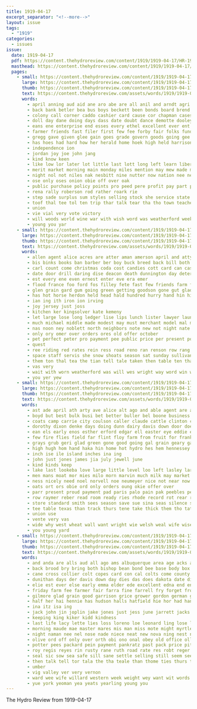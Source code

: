 ```yaml
---
title: 1919-04-17
excerpt_separator: "<!--more-->"
layout: issue
tags:
  - "1919"
categories:
  - issues
issue:
  date: 1919-04-17
  pdf: https://content.thehydroreview.com/content/1919/1919-04-17/HR-1919-04-17.pdf
  masthead: https://content.thehydroreview.com/content/1919/1919-04-17/masthead/HR-1919-04-17.jpg
  pages:
    - small: https://content.thehydroreview.com/content/1919/1919-04-17/small/HR-1919-04-17-01.jpg
      large: https://content.thehydroreview.com/content/1919/1919-04-17/large/HR-1919-04-17-01.jpg
      thumb: https://content.thehydroreview.com/content/1919/1919-04-17/thumbnails/HR-1919-04-17-01.jpg
      text: https://content.thehydroreview.com/assets/words/1919/1919-04-17/HR-1919-04-17-01.txt
      words:
        - april anning aud aid ane aro abe are all anil and arndt agri america agent acre
        - back bank betler bea bus boys beckett been bonds board brend brox barat bene biga but better boy bend business beer brother brooms bers buy bond
        - colony call corner caddo cashier card cause cor chapman cases cat center car coo cobb can come choice curtain cream corn coats champion course coe carnegie cash convey county
        - doll day dane doing days dass date doubt dance demotte dooley
        - eans ene enterprise end esses every ethel excellent ever ent ence eastern eden east earl
        - farmer friends fast filer first few fee forby fair folks fund felt france free from for foe ford felton
        - gregg gave given glee gain goes grade govern goods going gee
        - has hoes had hard how her herald home hoek high held harrison hal heen honor house hydro hon hort holiday hem hundred hinton hand
        - independence ion
        - jordan joy joe john jang
        - kind know keen
        - like low lor later lot little last lott long left learn liberty
        - merit market morning main monday miles mention may mew made marker morri mets mores miss must mere myhand mowe man meek most might money manner moi men members meal
        - night nol not niles nak nesbitt nine nutter now nation nee near
        - ose only oses onion obie off over oak
        - public purchase policy points pro peed pere profit pay part people
        - rena rally roberson rod rather roark rie
        - step sade surplus sum styles selling stock she service state show sale suits special seat states shy stuff street south simple sell sen sat silk sample school ser schoo short shows suit saturday sons
        - toof thal tee tol ten trip thar talk tear tha tho town teacher toto table ties them train thi teen the take than
        - union
        - vie vial very vote victory
        - will woods world wine war with wish word was weatherford week weeks wes ways william weather work white won
        - young you yar
    - small: https://content.thehydroreview.com/content/1919/1919-04-17/small/HR-1919-04-17-02.jpg
      large: https://content.thehydroreview.com/content/1919/1919-04-17/large/HR-1919-04-17-02.jpg
      thumb: https://content.thehydroreview.com/content/1919/1919-04-17/thumbnails/HR-1919-04-17-02.jpg
      text: https://content.thehydroreview.com/assets/words/1919/1919-04-17/HR-1919-04-17-02.txt
      words:
        - allen agent alice acres are atter aman amerson april and atty acre alfalfa
        - bis binks books ban barber ber boy buck breed back bill both bent bay boots beau bacheller been but big blow bate bells bon black bless bull bank bade barn
        - carl count come christmas coda cost candies cott card can cash city chien che cunning cold cody clerk china credit chance constable canton case
        - date door drill daring dise deacon death dunnington day deter days davidson dev drinks dea
        - est every ene even ernest enter eve era emer
        - flood france foo ford fos filley fete fast few friends farm free fae fall felton floor from fed farrow fee for fear fils front
        - glen grain gard gum going green getting goodson gone gut glad gave goin good goodenough
        - has hot horse herdon held head hald hundred hurry hand hin him how hoy husbands hearing half home house her hur harne hair hes hay henkes had hydro hon henry hacket hail
        - ian ing ith iron ion irving
        - joy jersey just joss
        - kitchen ker kingsolver kate kemeny
        - let large lose long ledger lise lips lunch lister lawyer laundry little line light lonie left lord look lum lacy last lige low
        - much michael middle made modest may must merchant model mal mite miles mule mery match might more mare mower mile money many
        - nas noon ney noblett north neighbors note new not night nate
        - only ory omer over orders ores old offer october
        - pet perfect peter pro payment pee public price per present pounds pork pie peat pope poland post pare
        - quest
        - ree riding red rates rein ress road reno ran renson row rang ready robe rate rile rood royal
        - space staff servis she snow shoats season sat sunday sullivan states soul south sum sup sow saw staples sitar say seven silas selling sule shoe serra sale shirts smooth sen saturday soi spain salt seen swamp ser seat severe sorrel sae
        - them ton thal tea the tian tell tale taken then table ten than tine tooth tho ted tie toot tong trom trial
        - vas very
        - wait with worn weatherford was will wes wright way word win want well work wees whisker wayt wort went wile won wheel week write wife war while wish
        - you yer yew
    - small: https://content.thehydroreview.com/content/1919/1919-04-17/small/HR-1919-04-17-03.jpg
      large: https://content.thehydroreview.com/content/1919/1919-04-17/large/HR-1919-04-17-03.jpg
      thumb: https://content.thehydroreview.com/content/1919/1919-04-17/thumbnails/HR-1919-04-17-03.jpg
      text: https://content.thehydroreview.com/assets/words/1919/1919-04-17/HR-1919-04-17-03.txt
      words:
        - ast ade april ath arty ave alice alt ago and able agent are aide all ald alfalfa american ark ann
        - boyd but best bulk busi bet better buller bel boone business big bot bor blate bui bate both brother boys bas brought blakes beer bauer buy bridgeport boils batt bin bolle bluebird bulls ber bout beh blanche back bio brown bunch been barn
        - coats camp carrie city coulson caller claude cattle clinton can curt cal chambers car caddo cane cone corn cage cape cee cave cool clyde camps cousin ching cash choo come came comb che call cai cap cen cleo cream cold cotton choice
        - dorothy dixon denke days doing dunn dairy davis down door does daughter done davia day dick dinner date davie
        - ean els early enos esther erford edgar ell easter eye eddie every enid eakin
        - few fire flies field far flint floy farm from fruit for frank friday francis fon fow full folks falls fall fancy foster faut ford fine
        - grays grub geri glad green gone good going gal grain geary gatlin goes gett goats garden grade gore gray gladys getting goethe grown
        - high hugh hom hand haka hin home hot hydro hes hem hennessey hou heart hinton handle hata hobe her hon heer hen howell hale had hope handy homes has house
        - inch ise ile island inches ina ing
        - john just jones james jia july jewell june
        - kind kinds keep
        - lake last lookeba love large little level loo left lasley larger laho les lady lynch lyon lett lum lily like lown lok line
        - men mans moat mor mies milo morn marvin much milk may market mai miss muther middle mckee man maas morning morgan mccoy money mile mee many maud meals mei mebane milks monday mik
        - ness nicely need noel norvell noe neumeyer nice not near now nie needs nurse nora night natal
        - oats ort ors obie ord only orders oung okie offer over
        - parr present proud payment pad paris palo pain pak peebles persons public princess pees plain past pay pat place prine profit peete pha plenty phillips part poe pearce pop people price per
        - row raymer reber read room ready ries rhode record rot rear rom reno rants rosser richert rut reading red
        - store standard smith sees season save sue sina seas silence stock share stand sick seeds say severe swell smaller shy silo sow small seems smoke sunday strong sit soe subject sister sea saye silos set sales storms start sis six sat space stocks short sot school square soul south slay seed son supply sell single saturday sale spring selling summer sei ser seat
        - tee table texas than track thurs tene take thick them tho tat trip top train the town then tout tae tosh tone thou thew ten try thi times taylor tin ture taken
        - union use
        - vente very vas
        - wide why west wheat wall want wright wie welsh weal wife wisel wile warm work wee winters william wages wint worth winsor word wala week weatherford way willis white walls went will was wack well with williams weeks
        - you young yard
    - small: https://content.thehydroreview.com/content/1919/1919-04-17/small/HR-1919-04-17-04.jpg
      large: https://content.thehydroreview.com/content/1919/1919-04-17/large/HR-1919-04-17-04.jpg
      thumb: https://content.thehydroreview.com/content/1919/1919-04-17/thumbnails/HR-1919-04-17-04.jpg
      text: https://content.thehydroreview.com/assets/words/1919/1919-04-17/HR-1919-04-17-04.txt
      words:
        - and anda are alls aud all ago ams albuquerque area age acks alling ain ang ando acord ane apple arth alice asia agent avis aid ave able aba aus
        - back brood bry bring both bishop bean bond bee base body box born blacks bree buhay boys best bryan berti bar buck billie buy boc buckmaster blood breeding bag bradley buyers been big barn black bays bethel bay bout but bur bonds business bickell ben brabant bridge
        - cane cross collier colt copes card con cal colts come county cure chris col chute coll chas charlie car call carver can canes cedar cream church company carrion connolly christian
        - dunithan days der davis down day dies das does dakota date ditmore dunnington due derry dee davenport dickey door daughter dark dea dewey
        - elie est ever else early emma elder ede excellent edna end enis ena east ess every ead ethel eye
        - friday farm fee farmer fair farra fine farrell fry forget from foy for fred flies friends foreman fellow frank folks few first found fing florence free fern fost fix foot fast
        - gilmore glad grain good garrison grice grower gordon german guest grane grand george gol given going grade gregory
        - half her hai hennie has hudson halls hatfield hie hor had hands hest home hour hold hiers held hasting hydro hone high hope henke hing herd howard hand hoth hood hinze havens human him honor homa hee head horse hinton
        - ina itz isa ing
        - jack john jin joplin jake jones just jess june jarrett jacks joe
        - keeping king kiker kidd kindness
        - last life lacy lette lies loss loreno loe leonard ling lose louise lay lee lynn little lone line light live lady let lloyd lately lane
        - morning maude mae master mares mis man miss mote might myrtle many mita monday mare mules morgan maas miley mer merly mort miles may mule mealy marais must moore market maud mills mall mel money mitchell
        - night naman nee nel nose nade niece neat new nova ning nest north nall not now nine need nice nein neck
        - olive ord off only over orth obi ono onal obey old office ollie oscar oliver
        - potter pees packard pein payment pankratz past pack price pitzer preacher public points part pleasant potier purl place pald pore perfect
        - roy regis reyes rin rusty rane ruth road rate res robt reger rates ridenour reading reynolds russell romo ries rea rem rok rie ray riley rey reece ress russel ridge
        - seal sic sow sea safe sill sane settle selling still seem see ser short sylvester shower seven standard size send saturday seer season son shown sei sun staples stands seed star say sale stand sick service store south sar soe she sunday school stover strength spain sant stallion style sodders stock san
        - then talk tell tor tala the tha teale than thome ties thurs ton townsend terhune tam town talkington tani take thie ten them tady thing teacher taken tei
        - umber
        - vig valley ver very vernon
        - ward wee wife willard western week weight wey want wit words weather wells white why wyatt was water went war wheat well wood west work wile wright win ways weatherford with worm willi wil writer will
        - yue york yeoman yea yeats yearling young you
---
```


The Hydro Review from 1919-04-17

<!--more-->

